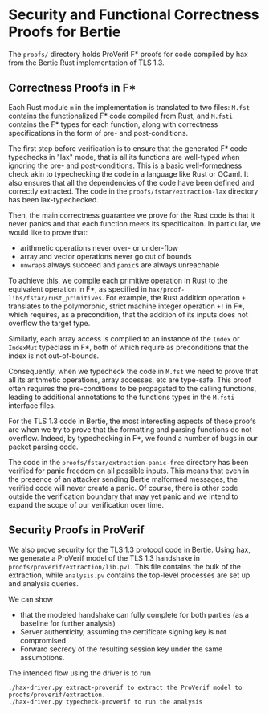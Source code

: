 # Security and Functional Correctness Proofs for Bertie

The `proofs/` directory holds ProVerif F\* proofs for code compiled by
hax from the Bertie Rust implementation of TLS 1.3.

## Correctness Proofs in F\*

Each Rust module `m` in the implementation is translated to two files:
`M.fst` contains the functionalized F\* code compiled from Rust, and
`M.fsti` contains the F\* types for each function, along with correctness
specifications in the form of pre- and post-conditions.

The first step before verification is to ensure that the generated F\* code
typechecks in "lax" mode, that is all its functions are well-typed when ignoring
the pre- and post-conditions. This is a basic well-formedness check akin
to typechecking the code in a language like Rust or OCaml. It also ensures
that all the dependencies of the code have been defined and correctly extracted.
The code in the `proofs/fstar/extraction-lax` directory has been lax-typechecked.

Then, the main correctness guarantee we prove for the Rust code is
that it never panics and that each function meets its specificaiton.
In particular, we would like to prove that:

- arithmetic operations never over- or under-flow
- array and vector operations never go out of bounds
- `unwrap`s always succeed and `panic`s are always unreachable

To achieve this, we compile each primitive operation in Rust to the
equivalent operation in F\*, as specified in
`hax/proof-libs/fstar/rust_primitives`. For example, the Rust
addition operation `+` translates to the polymorphic, strict machine
integer operation `+!` in F\*, which requires, as a precondition, that
the addition of its inputs does not overflow the target type.

Similarly, each array access is compiled to an instance of the `Index`
or `IndexMut` typeclass in F\*, both of which require as preconditions
that the index is not out-of-bounds.

Consequently, when we typecheck the code in `M.fst` we need to prove
that all its arithmetic operations, array accesses, etc are
type-safe. This proof often requires the pre-conditions to be
propagated to the calling functions, leading to additional annotations
to the functions types in the `M.fsti` interface files.

For the TLS 1.3 code in Bertie, the most interesting aspects of these
proofs are when we try to prove that the formatting and parsing functions
do not overflow. Indeed, by typechecking in F*, we found a number of
bugs in our packet parsing code.

The code in the `proofs/fstar/extraction-panic-free` directory has
been verified for panic freedom on all possible inputs. This means that
even in the presence of an attacker sending Bertie malformed messages,
the verified code will never create a panic. Of course, there is other
code outside the verification boundary that may yet panic and we intend
to expand the scope of our verification ocer time.

## Security Proofs in ProVerif

We also prove security for the TLS 1.3 protocol code in Bertie.
Using hax, we generate a ProVerif model of the TLS 1.3 handshake
in `proofs/proverif/extraction/lib.pvl`.  This file contains the bulk of the extraction,
while `analysis.pv` contains the top-level processes are set up and analysis queries.

We can show
* that the modeled handshake can fully complete for both parties (as a baseline for further analysis)
* Server authenticity, assuming the certificate signing key is not
  compromised 
* Forward secrecy of the resulting session key under the same assumptions.

The intended flow using the driver is to run
```
./hax-driver.py extract-proverif to extract the ProVerif model to proofs/proverif/extraction.
./hax-driver.py typecheck-proverif to run the analysis
```
